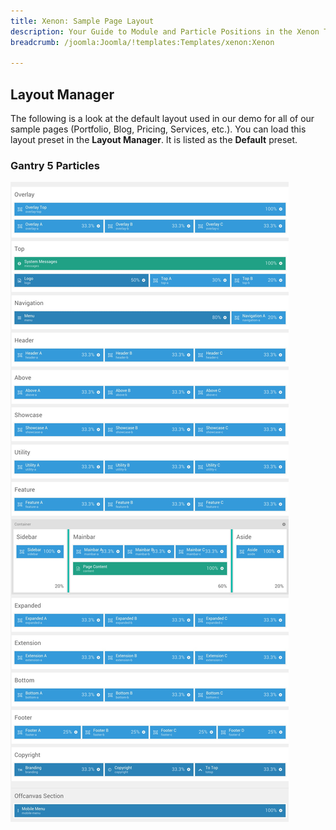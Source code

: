 ```yaml
---
title: Xenon: Sample Page Layout
description: Your Guide to Module and Particle Positions in the Xenon Template for Joomla
breadcrumb: /joomla:Joomla/!templates:Templates/xenon:Xenon

---
```


Layout Manager
-----

The following is a look at the default layout used in our demo for all of our sample pages (Portfolio, Blog, Pricing, Services, etc.). You can load this layout preset in the **Layout Manager**. It is listed as the **Default** preset.

### Gantry 5 Particles

![positions](assets/default_layout.jpeg)
